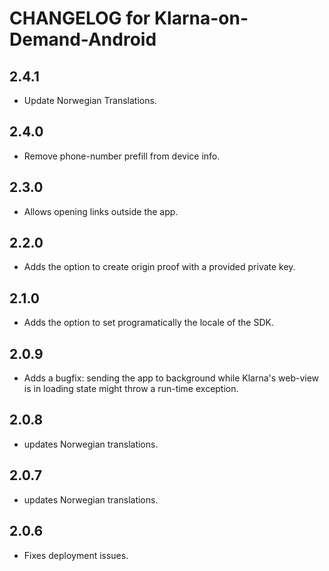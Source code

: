 # CHANGELOG for Klarna-on-Demand-Android

## 2.4.1
* Update Norwegian Translations. 

## 2.4.0
* Remove phone-number prefill from device info.

## 2.3.0
* Allows opening links outside the app.

## 2.2.0
* Adds the option to create origin proof with a provided private key.

## 2.1.0
* Adds the option to set programatically the locale of the SDK.

## 2.0.9
* Adds a bugfix: sending the app to background while Klarna's web-view is in loading state might throw a run-time exception.

## 2.0.8
* updates Norwegian translations.

## 2.0.7
* updates Norwegian translations.

## 2.0.6
* Fixes deployment issues.
